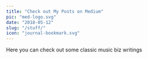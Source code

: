 ```yaml
---
title: "Check out My Posts on Medium"
pic: "med-logo.svg"
date: "2018-05-12"
slug: "/stuff/"
icon: "journal-bookmark.svg"
---
```


Here you can check out some classic music biz writings